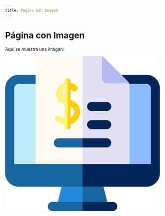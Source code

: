 ```yaml
---
title: Página con Imagen
---
```


# Página con Imagen

Aquí se muestra una imagen:

![Facturación](/img/facturacion.png)
